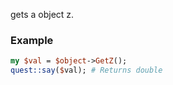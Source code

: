 gets a object z.
### Example

```perl
my $val = $object->GetZ();
quest::say($val); # Returns double
```